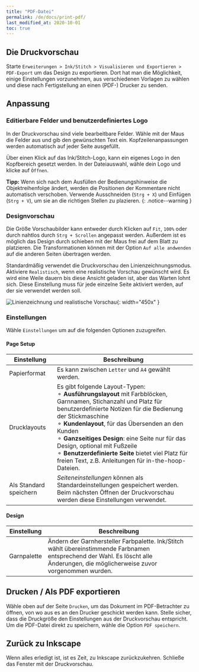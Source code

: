 ```yaml
---
title: "PDF-Datei"
permalink: /de/docs/print-pdf/
last_modified_at: 2020-10-01
toc: true
---
```


## Die Druckvorschau

Starte `Erweiterungen > Ink/Stitch > Visualisieren und Exportieren > PDF-Export` um das Design zu exportieren. Dort hat man die Möglichkeit, einige Einstellungen vorzunehmen, aus verschiedenen Vorlagen zu wählen und diese nach Fertigstellung an einen (PDF-) Drucker zu senden.

## Anpassung

### Editierbare Felder und benutzerdefiniertes Logo
In der Druckvorschau sind viele bearbeitbare Felder. Wähle mit der Maus die Felder aus und gib den gewünschten Text ein. Kopfzeilenanpassungen werden automatisch auf jeder Seite ausgefüllt.

Über einen Klick auf das Ink/Stitch-Logo, kann ein eigenes Logo in den Kopfbereich gesetzt werden. In der Dateiauswahl, wähle dein Logo und klicke auf `Öffnen`.

**Tipp:** Wenn sich nach dem Ausfüllen der Bedienungshinweise die Objektreihenfolge ändert, werden die Positionen der Kommentare nicht automatisch verschoben. Verwende Ausschneiden (`Strg + X`) und Einfügen (`Strg + V`), um sie an die richtigen Stellen zu plazieren.
{: .notice--warning }

### Designvorschau

Die Größe Vorschaubilder kann entweder durch Klicken auf `Fit`, `100%` oder durch nahtlos durch `Strg + Scrollen` angepasst werden. Außerdem ist es möglich das Design durch schieben mit der Maus frei auf dem Blatt zu platzieren. Die Transformationen können mit der Option `Auf alle andwenden` auf die anderen Seiten übertragen werden.

Standardmäßig verwendet die Druckvorschau den Linienzeichnungsmodus. Aktiviere `Realistisch`, wenn eine realistische Vorschau gewünscht wird. Es wird eine Weile dauern bis diese Ansicht geladen ist, aber das Warten lohnt sich. Diese Einstellung muss für jede einzelne Seite aktiviert werden, auf der sie verwendet werden soll.

![Linienzeichnung und realistische Vorschau](/assets/images/docs/en/print-realistic-rendering.jpg){: width="450x" }

### Einstellungen

Wähle `Einstellungen` um auf die folgenden Optionen zuzugreifen.

#### Page Setup

Einstellung|Beschreibung
---|---
Papierformat | Es kann zwischen `Letter` und `A4` gewählt werden.
Drucklayouts | Es gibt folgende Layout-Typen:<br />⚬ **Ausführungslayout** mit Farbblöcken, Garnnamen, Stichanzahl und Platz für benutzerdefinierte Notizen für die Bedienung der Stickmaschine<br />⚬ **Kundenlayout**, für das Übersenden an den Kunden<br />⚬ **Ganzseitiges Design**: eine Seite nur für das Design, optional mit Fußzeile<br />⚬ **Benutzerdefinierte Seite** bietet viel Platz für freien Text, z.B. Anleitungen für in-the-hoop-Dateien.
Als Standard speichern | *Seiteneinstellungen* können als Standardeinstellungen gespeichert werden. Beim nächsten Öffnen der Druckvorschau werden diese Einstellungen verwendet.

#### Design

Einstellung|Beschreibung
---|---
Garnpalette | Ändern der Garnhersteller Farbpalette. Ink/Stitch wählt übereinstimmende Farbnamen entsprechend der Wahl. Es löscht alle Änderungen, die möglicherweise zuvor vorgenommen wurden.


## Drucken / Als PDF exportieren

Wähle oben auf der Seite `Drucken`, um das Dokument im PDF-Betrachter zu öffnen, von wo aus es an den Drucker geschickt werden kann. Stelle sicher, dass die Druckgröße den Einstellungen aus der Druckvorschau entspricht. Um die PDF-Datei direkt zu speichern, wähle die Option `PDF speichern`.

## Zurück zu Inkscape

Wenn alles erledigt ist, ist es Zeit, zu Inkscape zurückzukehren. Schließe das Fenster mit der Druckvorschau.

